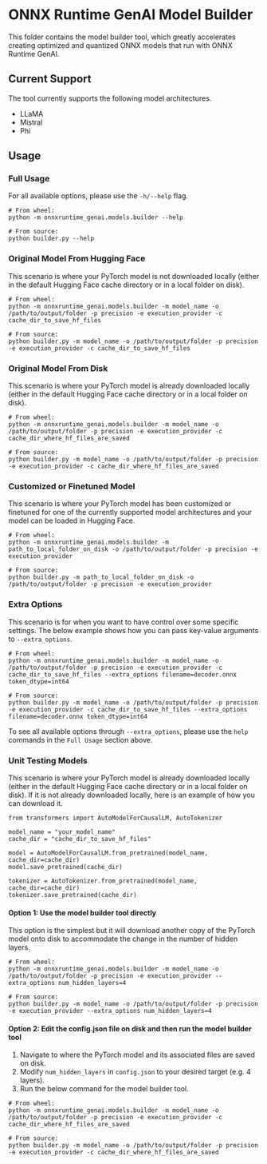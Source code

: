 # ONNX Runtime GenAI Model Builder

This folder contains the model builder tool, which greatly accelerates creating optimized and quantized ONNX models that run with ONNX Runtime GenAI.

## Current Support
The tool currently supports the following model architectures.

- LLaMA
- Mistral
- Phi

## Usage

### Full Usage
For all available options, please use the `-h/--help` flag.
```
# From wheel:
python -m onnxruntime_genai.models.builder --help

# From source:
python builder.py --help
```

### Original Model From Hugging Face
This scenario is where your PyTorch model is not downloaded locally (either in the default Hugging Face cache directory or in a local folder on disk).
```
# From wheel:
python -m onnxruntime_genai.models.builder -m model_name -o /path/to/output/folder -p precision -e execution_provider -c cache_dir_to_save_hf_files

# From source:
python builder.py -m model_name -o /path/to/output/folder -p precision -e execution_provider -c cache_dir_to_save_hf_files
```

### Original Model From Disk
This scenario is where your PyTorch model is already downloaded locally (either in the default Hugging Face cache directory or in a local folder on disk).
```
# From wheel:
python -m onnxruntime_genai.models.builder -m model_name -o /path/to/output/folder -p precision -e execution_provider -c cache_dir_where_hf_files_are_saved

# From source:
python builder.py -m model_name -o /path/to/output/folder -p precision -e execution_provider -c cache_dir_where_hf_files_are_saved
```

### Customized or Finetuned Model
This scenario is where your PyTorch model has been customized or finetuned for one of the currently supported model architectures and your model can be loaded in Hugging Face.
```
# From wheel:
python -m onnxruntime_genai.models.builder -m path_to_local_folder_on_disk -o /path/to/output/folder -p precision -e execution_provider

# From source:
python builder.py -m path_to_local_folder_on_disk -o /path/to/output/folder -p precision -e execution_provider
```

### Extra Options
This scenario is for when you want to have control over some specific settings. The below example shows how you can pass key-value arguments to `--extra_options`.
```
# From wheel:
python -m onnxruntime_genai.models.builder -m model_name -o /path/to/output/folder -p precision -e execution_provider -c cache_dir_to_save_hf_files --extra_options filename=decoder.onnx token_dtype=int64

# From source:
python builder.py -m model_name -o /path/to/output/folder -p precision -e execution_provider -c cache_dir_to_save_hf_files --extra_options filename=decoder.onnx token_dtype=int64
```
To see all available options through `--extra_options`, please use the `help` commands in the `Full Usage` section above.

### Unit Testing Models
This scenario is where your PyTorch model is already downloaded locally (either in the default Hugging Face cache directory or in a local folder on disk). If it is not already downloaded locally, here is an example of how you can download it.

```
from transformers import AutoModelForCausalLM, AutoTokenizer

model_name = "your_model_name"
cache_dir = "cache_dir_to_save_hf_files"

model = AutoModelForCausalLM.from_pretrained(model_name, cache_dir=cache_dir)
model.save_pretrained(cache_dir)

tokenizer = AutoTokenizer.from_pretrained(model_name, cache_dir=cache_dir)
tokenizer.save_pretrained(cache_dir)
```

#### Option 1: Use the model builder tool directly
This option is the simplest but it will download another copy of the PyTorch model onto disk to accommodate the change in the number of hidden layers.
```
# From wheel:
python -m onnxruntime_genai.models.builder -m model_name -o /path/to/output/folder -p precision -e execution_provider --extra_options num_hidden_layers=4

# From source:
python builder.py -m model_name -o /path/to/output/folder -p precision -e execution_provider --extra_options num_hidden_layers=4
```

#### Option 2: Edit the config.json file on disk and then run the model builder tool

1. Navigate to where the PyTorch model and its associated files are saved on disk.
2. Modify `num_hidden_layers` in `config.json` to your desired target (e.g. 4 layers).
3. Run the below command for the model builder tool.

```
# From wheel:
python -m onnxruntime_genai.models.builder -m model_name -o /path/to/output/folder -p precision -e execution_provider -c cache_dir_where_hf_files_are_saved

# From source:
python builder.py -m model_name -o /path/to/output/folder -p precision -e execution_provider -c cache_dir_where_hf_files_are_saved
```